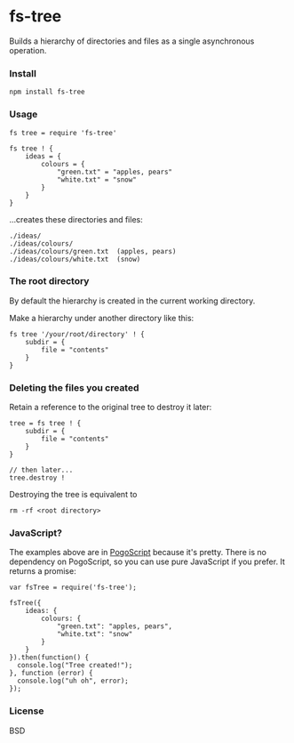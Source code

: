 # fs-tree

Builds a hierarchy of directories and files as a single asynchronous operation.

### Install

    npm install fs-tree

### Usage

    fs tree = require 'fs-tree'

    fs tree ! {
        ideas = {
            colours = {
                "green.txt" = "apples, pears"
                "white.txt" = "snow"
            }
        }
    }

...creates these directories and files:

    ./ideas/
    ./ideas/colours/
    ./ideas/colours/green.txt  (apples, pears)
    ./ideas/colours/white.txt  (snow)

### The root directory

By default the hierarchy is created in the current working directory.

Make a hierarchy under another directory like this:

    fs tree '/your/root/directory' ! {
        subdir = {
            file = "contents"
        }
    }

### Deleting the files you created

Retain a reference to the original tree to destroy it later:

    tree = fs tree ! {
        subdir = {
            file = "contents"
        }
    }

    // then later...
    tree.destroy !

Destroying the tree is equivalent to

    rm -rf <root directory>

### JavaScript?

The examples above are in [PogoScript](http://pogoscript.org) because it's pretty. There is no dependency on PogoScript, so you can use pure JavaScript if you prefer. It returns a promise:

    var fsTree = require('fs-tree');

    fsTree({
        ideas: {
            colours: {
                "green.txt": "apples, pears",
                "white.txt": "snow"
            }
        }
    }).then(function() {
      console.log("Tree created!");
    }, function (error) {
      console.log("uh oh", error);
    });

### License

BSD
